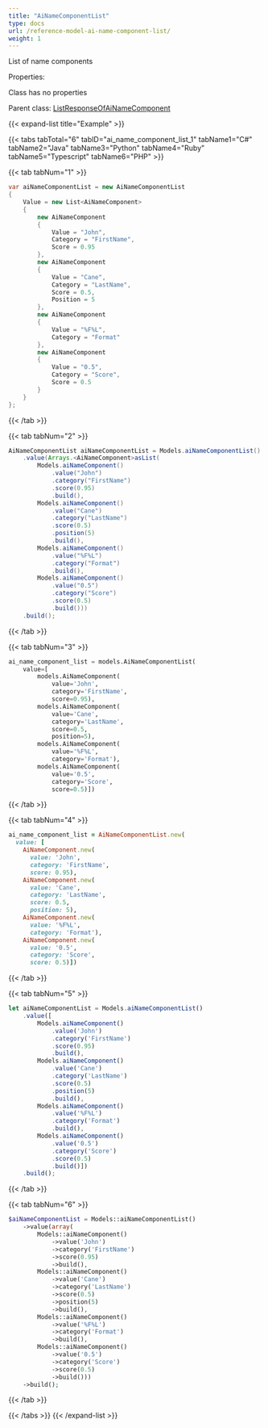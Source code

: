 ```yaml
---
title: "AiNameComponentList"
type: docs
url: /reference-model-ai-name-component-list/
weight: 1
---
```

List of name components             

Properties:

Class has no properties

Parent class: [ListResponseOfAiNameComponent](/email/reference-model-list-response-of-ai-name-component/)

{{< expand-list title="Example" >}}

{{< tabs tabTotal="6" tabID="ai_name_component_list_1" tabName1="C#" tabName2="Java" tabName3="Python" tabName4="Ruby" tabName5="Typescript" tabName6="PHP" >}}

{{< tab tabNum="1" >}}

```csharp
var aiNameComponentList = new AiNameComponentList
{
    Value = new List<AiNameComponent>
    {
        new AiNameComponent
        {
            Value = "John",
            Category = "FirstName",
            Score = 0.95
        },
        new AiNameComponent
        {
            Value = "Cane",
            Category = "LastName",
            Score = 0.5,
            Position = 5
        },
        new AiNameComponent
        {
            Value = "%F%L",
            Category = "Format"
        },
        new AiNameComponent
        {
            Value = "0.5",
            Category = "Score",
            Score = 0.5
        }
    }
};
```

{{< /tab >}}

{{< tab tabNum="2" >}}

```java
AiNameComponentList aiNameComponentList = Models.aiNameComponentList()
    .value(Arrays.<AiNameComponent>asList(
        Models.aiNameComponent()
            .value("John")
            .category("FirstName")
            .score(0.95)
            .build(),
        Models.aiNameComponent()
            .value("Cane")
            .category("LastName")
            .score(0.5)
            .position(5)
            .build(),
        Models.aiNameComponent()
            .value("%F%L")
            .category("Format")
            .build(),
        Models.aiNameComponent()
            .value("0.5")
            .category("Score")
            .score(0.5)
            .build()))
    .build();
```

{{< /tab >}}

{{< tab tabNum="3" >}}

```python
ai_name_component_list = models.AiNameComponentList(
    value=[
        models.AiNameComponent(
            value='John',
            category='FirstName',
            score=0.95),
        models.AiNameComponent(
            value='Cane',
            category='LastName',
            score=0.5,
            position=5),
        models.AiNameComponent(
            value='%F%L',
            category='Format'),
        models.AiNameComponent(
            value='0.5',
            category='Score',
            score=0.5)])
```

{{< /tab >}}

{{< tab tabNum="4" >}}

```ruby
ai_name_component_list = AiNameComponentList.new(
  value: [
    AiNameComponent.new(
      value: 'John',
      category: 'FirstName',
      score: 0.95),
    AiNameComponent.new(
      value: 'Cane',
      category: 'LastName',
      score: 0.5,
      position: 5),
    AiNameComponent.new(
      value: '%F%L',
      category: 'Format'),
    AiNameComponent.new(
      value: '0.5',
      category: 'Score',
      score: 0.5)])
```

{{< /tab >}}

{{< tab tabNum="5" >}}

```typescript
let aiNameComponentList = Models.aiNameComponentList()
    .value([
        Models.aiNameComponent()
            .value('John')
            .category('FirstName')
            .score(0.95)
            .build(),
        Models.aiNameComponent()
            .value('Cane')
            .category('LastName')
            .score(0.5)
            .position(5)
            .build(),
        Models.aiNameComponent()
            .value('%F%L')
            .category('Format')
            .build(),
        Models.aiNameComponent()
            .value('0.5')
            .category('Score')
            .score(0.5)
            .build()])
    .build();
```

{{< /tab >}}

{{< tab tabNum="6" >}}

```php
$aiNameComponentList = Models::aiNameComponentList()
    ->value(array(
        Models::aiNameComponent()
            ->value('John')
            ->category('FirstName')
            ->score(0.95)
            ->build(),
        Models::aiNameComponent()
            ->value('Cane')
            ->category('LastName')
            ->score(0.5)
            ->position(5)
            ->build(),
        Models::aiNameComponent()
            ->value('%F%L')
            ->category('Format')
            ->build(),
        Models::aiNameComponent()
            ->value('0.5')
            ->category('Score')
            ->score(0.5)
            ->build()))
    ->build();
```

{{< /tab >}}

{{< /tabs >}}
{{< /expand-list >}}

